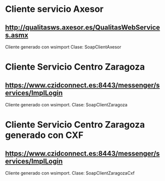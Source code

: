 # Cliente servicio Axesor
## http://qualitasws.axesor.es/QualitasWebServices.asmx
Cliente generado con wsimport
Clase: SoapClientAxesor

# Cliente Servicio Centro Zaragoza 
## https://www.czidconnect.es:8443/messenger/services/ImplLogin
Cliente generado con wsimport.
Clase: SoapClientZaragoza


# Cliente Servicio Centro Zaragoza generado con CXF
## https://www.czidconnect.es:8443/messenger/services/ImplLogin
Cliente generado con wsimport.
Clase: SoapClientZaragozaCxf
